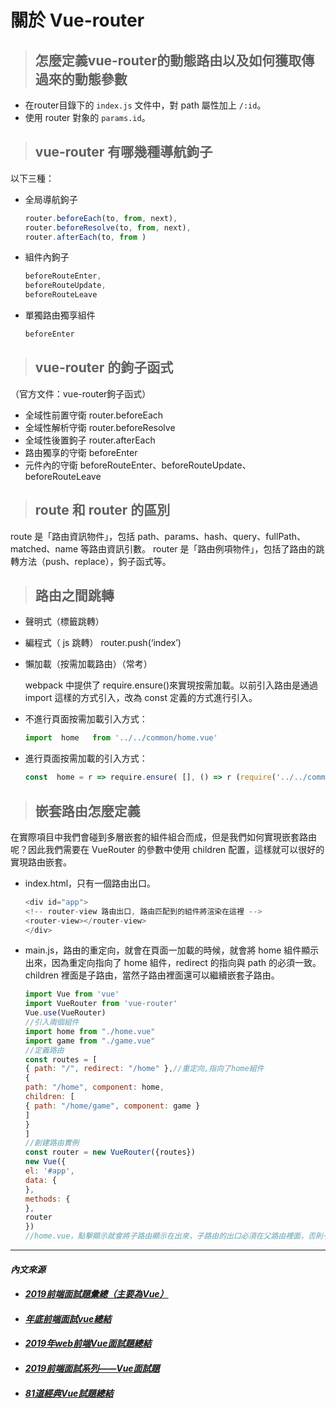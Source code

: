 # 關於 Vue-router
> ## 怎麼定義vue-router的動態路由以及如何獲取傳過來的動態參數
* 在router目錄下的 `index.js` 文件中，對 path 屬性加上 `/:id`。
* 使用 router 對象的 `params.id`。
> ## vue-router 有哪幾種導航鉤子
以下三種：
* 全局導航鉤子
  ```javascript
  router.beforeEach(to, from, next),
  router.beforeResolve(to, from, next),
  router.afterEach(to, from )
  ```
* 組件內鉤子
  ```javascript
  beforeRouteEnter,
  beforeRouteUpdate,
  beforeRouteLeave
  ```
* 單獨路由獨享組件
  ```javascript
  beforeEnter
  ```
> ## vue-router 的鉤子函式
（官方文件：vue-router鉤子函式）
* 全域性前置守衛 router.beforeEach
* 全域性解析守衛 router.beforeResolve
* 全域性後置鉤子 router.afterEach
* 路由獨享的守衛 beforeEnter
* 元件內的守衛 beforeRouteEnter、beforeRouteUpdate、beforeRouteLeave
> ## route 和 router 的區別
route 是「路由資訊物件」，包括 path、params、hash、query、fullPath、matched、name 等路由資訊引數。
router 是「路由例項物件」，包括了路由的跳轉方法（push、replace），鉤子函式等。
> ## 路由之間跳轉
* 聲明式（標籤跳轉）
* 編程式（ js 跳轉） router.push(‘index’)
* 懶加載（按需加載路由）（常考）

  webpack 中提供了 require.ensure()來實現按需加載。以前引入路由是通過 import 這樣的方式引入，改為 const 定義的方式進行引入。
* 不進行頁面按需加載引入方式：
  ```javascript
  import  home   from '../../common/home.vue'
  ```
* 進行頁面按需加載的引入方式：
  ```javascript
  const  home = r => require.ensure( [], () => r (require('../../common/home.vue')))
  ```

> ## 嵌套路由怎麼定義
在實際項目中我們會碰到多層嵌套的組件組合而成，但是我們如何實現嵌套路由呢？因此我們需要在 VueRouter 的參數中使用 children 配置，這樣就可以很好的實現路由嵌套。
* index.html，只有一個路由出口。
  ```javascript
  <div id="app">
  <!-- router-view 路由出口, 路由匹配到的組件將渲染在這裡 -->
  <router-view></router-view>
  </div>
  ```
* main.js，路由的重定向，就會在頁面一加載的時候，就會將 home 組件顯示出來，因為重定向指向了 home 組件，redirect 的指向與 path 的必須一致。children 裡面是子路由，當然子路由裡面還可以繼續嵌套子路由。
  ```javascript
  import Vue from 'vue'
  import VueRouter from 'vue-router'
  Vue.use(VueRouter)
  //引入兩個組件
  import home from "./home.vue"
  import game from "./game.vue"
  //定義路由
  const routes = [
  { path: "/", redirect: "/home" },//重定向,指向了home組件
  {
  path: "/home", component: home,
  children: [
  { path: "/home/game", component: game }
  ]
  }
  ]
  //創建路由實例
  const router = new VueRouter({routes})
  new Vue({
  el: '#app',
  data: {
  },
  methods: {
  },
  router
  })
  //home.vue，點擊顯示就會將子路由顯示在出來，子路由的出口必須在父路由裡面，否則子路由無法顯示。
  ```

---

#### *內文來源*
* #### *[2019前端面試題彙總（主要為Vue）](https://www.mdeditor.tw/pl/2U6o/zh-tw"2019前端面試題彙總（主要為Vue）")*
* #### *[年底前端面試vue總結](https://codertw.com/%E7%A8%8B%E5%BC%8F%E8%AA%9E%E8%A8%80/756634/#outline__1"https://codertw.com/%E7%A8%8B%E5%BC%8F%E8%AA%9E%E8%A8%80/756634/#outline__1")*
* #### *[2019年web前端Vue面試題總結](https://kknews.cc/zh-tw/code/4k29znq.html"2019年web前端Vue面試題總結")*
* #### *[2019前端面試系列——Vue面試題](https://www.itread01.com/content/1564416182.html"2019前端面試系列——Vue面試題")*
* #### *[81道經典Vue試題總結](https://www.itread01.com/content/1543596364.html"81道經典Vue試題總結")*